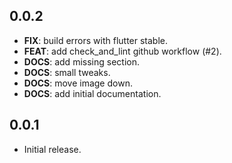 ## 0.0.2

 - **FIX**: build errors with flutter stable.
 - **FEAT**: add check_and_lint github workflow (#2).
 - **DOCS**: add missing section.
 - **DOCS**: small tweaks.
 - **DOCS**: move image down.
 - **DOCS**: add initial documentation.

## 0.0.1

* Initial release.
